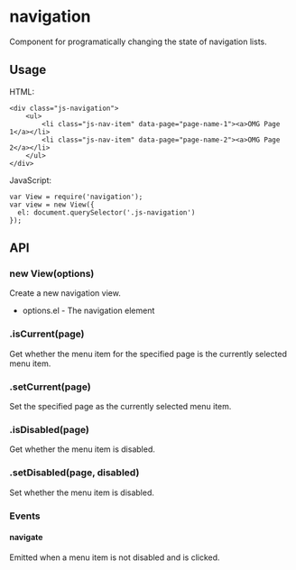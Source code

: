 # navigation

Component for programatically changing the state of navigation lists.

## Usage

HTML:

    <div class="js-navigation">
        <ul>
            <li class="js-nav-item" data-page="page-name-1"><a>OMG Page 1</a></li>
            <li class="js-nav-item" data-page="page-name-2"><a>OMG Page 2</a></li>
        </ul>
    </div>

JavaScript:

    var View = require('navigation');
    var view = new View({
      el: document.querySelector('.js-navigation')
    });

## API

### new View(options)

Create a new navigation view.

- options.el - The navigation element

### .isCurrent(page)

Get whether the menu item for the specified page is the currently selected menu item.

### .setCurrent(page)

Set the specified page as the currently selected menu item.

### .isDisabled(page)

Get whether the menu item is disabled.

### .setDisabled(page, disabled)

Set whether the menu item is disabled.

### Events

#### navigate

Emitted when a menu item is not disabled and is clicked.
